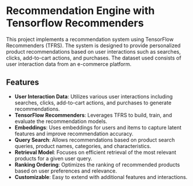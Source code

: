 # Recommendation Engine with Tensorflow Recommenders

This project implements a recommendation system using TensorFlow Recommenders (TFRS). The system is designed to provide personalized product recommendations based on user interactions such as searches, clicks, add-to-cart actions, and purchases. The dataset used consists of user interaction data from an e-commerce platform.  

## Features

- **User Interaction Data**: Utilizes various user interactions including searches, clicks, add-to-cart actions, and purchases to generate recommendations.
- **TensorFlow Recommenders**: Leverages TFRS to build, train, and evaluate the recommendation models.
- **Embeddings**: Uses embeddings for users and items to capture latent features and improve recommendation accuracy.
- **Query Search**: Allows recommendations based on product search queries, product names, categories, and characteristics.
- **Retrieval Model**: Focuses on efficient retrieval of the most relevant products for a given user query.
- **Ranking Ordering**: Optimizes the ranking of recommended products based on user preferences and relevance.
- **Customizable**: Easy to extend with additional features and interactions.
